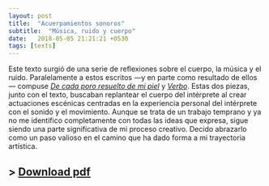```yaml
---
layout: post
title:  "Acuerpamientos sonoros"
subtitle:  "Música, ruido y cuerpo"
date:   2018-05-05 21:21:21 +0530
tags: [texts]
---
```


Este texto surgió de una serie de reflexiones sobre el cuerpo, la música y el ruido. Paralelamente a estos escritos —y en parte como resultado de ellos— compuse [*De cada poro resuelto de mi piel*](/works/de-cada-poro) y [*Verbo*](/works/verbo). Estas dos piezas, junto con el texto, buscaban replantear el cuerpo del intérprete al crear actuaciones escénicas centradas en la experiencia personal del intérprete con el sonido y el movimiento. Aunque se trata de un trabajo temprano y ya no me identifico completamente con todas las ideas que expresa, sigue siendo una parte significativa de mi proceso creativo. Decido abrazarlo como un paso valioso en el camino que ha dado forma a mi trayectoria artística.

## \> [Download pdf](/assets/texts/cuerpamientos.pdf)
